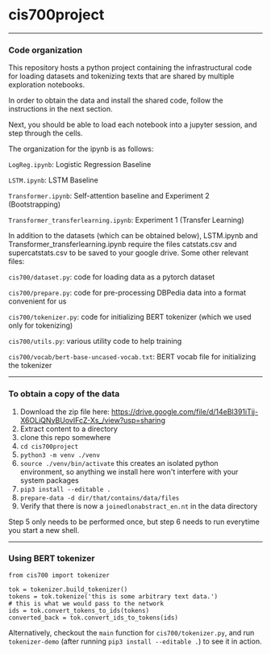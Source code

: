 # cis700project

---

### Code organization

This repository hosts a python project containing the infrastructural code for
loading datasets and tokenizing texts that are shared by multiple exploration
notebooks.

In order to obtain the data and install the shared code, follow the instructions
in the next section.

Next, you should be able to load each notebook into a jupyter session, and step
through the cells.

The organization for the ipynb is as follows:

`LogReg.ipynb`: Logistic Regression Baseline

`LSTM.ipynb`: LSTM Baseline

`Transformer.ipynb`: Self-attention baseline and Experiment 2 (Bootstrapping)

`Transformer_transferlearning.ipynb`:  Experiment 1 (Transfer Learning)

In addition to the datasets (which can be obtained below), LSTM.ipynb and Transformer_transferlearning.ipynb require the files catstats.csv and supercatstats.csv to be saved to your google drive. 
Some other relevant files:

`cis700/dataset.py`: code for loading data as a pytorch dataset

`cis700/prepare.py`: code for pre-processing DBPedia data into a format convenient for us

`cis700/tokenizer.py`: code for initializing BERT tokenizer (which we used only for tokenizing)

`cis700/utils.py`: various utility code to help training

`cis700/vocab/bert-base-uncased-vocab.txt`: BERT vocab file for initializing the tokenizer

---

### To obtain a copy of the data

1. Download the zip file here: https://drive.google.com/file/d/14eBl391iTjj-X6OLiQNyBUovIFcZ-Xs_/view?usp=sharing
2. Extract content to a directory
3. clone this repo somewhere
4. `cd cis700project`
5. `python3 -m venv ./venv`
6. `source ./venv/bin/activate` this creates an isolated python environment, so anything we install here won't interfere with your system packages
7. `pip3 install --editable .`
8. `prepare-data -d dir/that/contains/data/files`
9. Verify that there is now a `joinedlonabstract_en.nt` in the data directory

Step 5 only needs to be performed once, but step 6 needs to run everytime you start a new shell.

---

### Using BERT tokenizer

```
from cis700 import tokenizer

tok = tokenizer.build_tokenizer()
tokens = tok.tokenize('this is some arbitrary text data.')
# this is what we would pass to the network
ids = tok.convert_tokens_to_ids(tokens)
converted_back = tok.convert_ids_to_tokens(ids)
```

Alternatively, checkout the `main` function for `cis700/tokenizer.py`, and run
`tokenizer-demo` (after running `pip3 install --editable .`) to see it in action.
